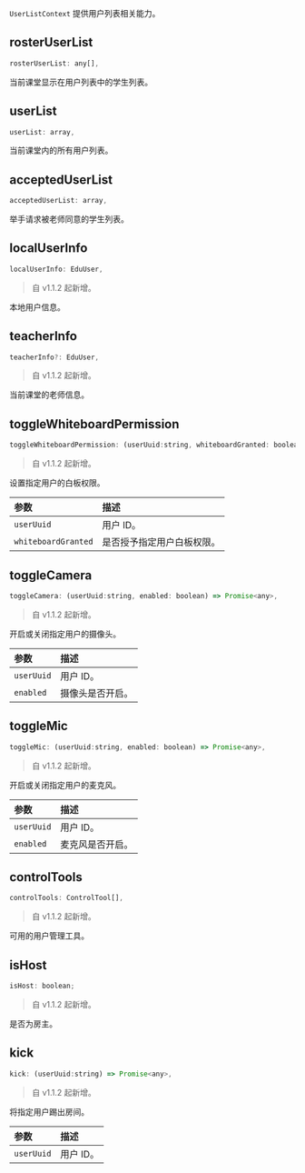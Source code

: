 `UserListContext` 提供用户列表相关能力。

## rosterUserList

```javascript
rosterUserList: any[],
```

当前课堂显示在用户列表中的学生列表。

## userList

```javascript
userList: array,
```

当前课堂内的所有用户列表。

## acceptedUserList

```javascript
acceptedUserList: array,
```

举手请求被老师同意的学生列表。

## localUserInfo

```javascript
localUserInfo: EduUser,
```

> 自 v1.1.2 起新增。

本地用户信息。

## teacherInfo

```javascript
teacherInfo?: EduUser,
```

> 自 v1.1.2 起新增。

当前课堂的老师信息。

## toggleWhiteboardPermission

```javascript
toggleWhiteboardPermission: (userUuid:string, whiteboardGranted: boolean) => Promise<any>,
```

> 自 v1.1.2 起新增。

设置指定用户的白板权限。

| 参数                | 描述                       |
| :------------------ | :------------------------- |
| `userUuid`          | 用户 ID。                  |
| `whiteboardGranted` | 是否授予指定用户白板权限。 |

## toggleCamera

```javascript
toggleCamera: (userUuid:string, enabled: boolean) => Promise<any>,
```

> 自 v1.1.2 起新增。

开启或关闭指定用户的摄像头。

| 参数       | 描述             |
| :--------- | :--------------- |
| `userUuid` | 用户 ID。        |
| `enabled`  | 摄像头是否开启。 |

## toggleMic

```javascript
toggleMic: (userUuid:string, enabled: boolean) => Promise<any>,
```

> 自 v1.1.2 起新增。

开启或关闭指定用户的麦克风。

| 参数       | 描述             |
| :--------- | :--------------- |
| `userUuid` | 用户 ID。        |
| `enabled`  | 麦克风是否开启。 |

## controlTools

```javascript
controlTools: ControlTool[],
```

> 自 v1.1.2 起新增。

可用的用户管理工具。

## isHost

```javascript
isHost: boolean;
```

> 自 v1.1.2 起新增。

是否为房主。

## kick

```javascript
kick: (userUuid:string) => Promise<any>,
```

> 自 v1.1.2 起新增。

将指定用户踢出房间。

| 参数       | 描述      |
| :--------- | :-------- |
| `userUuid` | 用户 ID。 |
